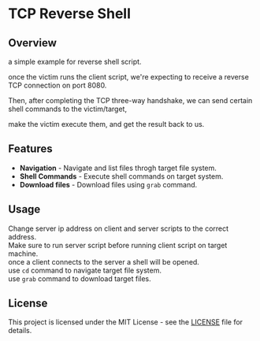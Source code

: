 # TCP Reverse Shell

## Overview

a simple example for reverse shell script. <br/>

once the victim runs the client script, we're expecting to receive a reverse TCP connection on port 8080. <br/>

Then, after completing the TCP three-way handshake, we can send certain shell commands to the victim/target, <br/>

make the victim execute them, and get the result back to us. <br/>

## Features

*   <b>Navigation</b> - Navigate and list files throgh target file system.
*   <b>Shell Commands</b> - Execute shell commands on target system.
*   <b>Download files</b> - Download files using `grab` command.

## Usage

Change server ip address on client and server scripts to the correct address. <br/>
Make sure to run server script before running client script on target machine. <br/>
once a client connects to the server a shell will be opened. <br/>
use `cd` command to navigate target file system. <br/>
use `grab` command to download target files. <br/>

## License

This project is licensed under the MIT License - see the [LICENSE](LICENSE) file for details.